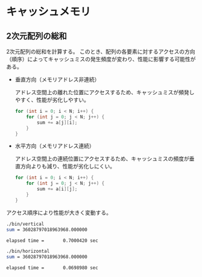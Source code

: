 # キャッシュメモリ

## 2次元配列の総和

2次元配列の総和を計算する。
このとき、配列の各要素に対するアクセスの方向（順序）によってキャッシュミスの発生頻度が変わり、性能に影響する可能性がある。

- 垂直方向（メモリアドレス非連続）

    アドレス空間上の離れた位置にアクセスするため、キャッシュミスが頻発しやすく、性能が劣化しやすい。

    ```cpp
    for (int i = 0; i < N; i++) {
        for (int j = 0; j < N; j++) {
            sum += a[j][i];
        }
    }
    ```

- 水平方向（メモリアドレス連続）

    アドレス空間上の連続位置にアクセスするため、キャッシュミスの頻度が垂直方向よりも減り、性能が劣化しにくい。

    ```cpp
    for (int i = 0; i < N; i++) {
        for (int j = 0; j < N; j++) {
            sum += a[i][j];
        }
    }
    ```

アクセス順序により性能が大きく変動する。

```sh
./bin/vertical
sum = 36028797018963968.000000

elapsed time =       0.7000420 sec

./bin/horizontal
sum = 36028797018963968.000000

elapsed time =       0.0698980 sec
```
